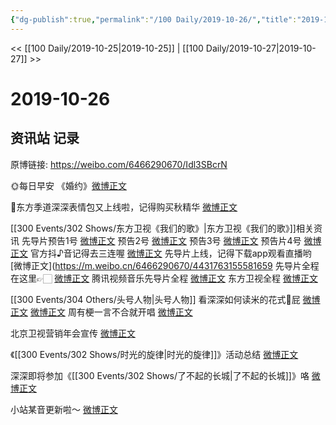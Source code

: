 ```yaml
---
{"dg-publish":true,"permalink":"/100 Daily/2019-10-26/","title":"2019-10-26","created":"2023-03-29T21:07:15.063+08:00","updated":"2023-03-29T21:08:15.815+08:00"}
---
```



<< [[100 Daily/2019-10-25\|2019-10-25]] | [[100 Daily/2019-10-27\|2019-10-27]] >>

# 2019-10-26

## 资讯站 记录

原博链接: https://weibo.com/6466290670/Idl3SBcrN

🌞每日早安 《婚约》[微博正文](https://m.weibo.cn/6466290670/4431551574022335)

🐰东方季道深深表情包又上线啦，记得购买秋精华 [微博正文](https://m.weibo.cn/6466290670/4431584100605064)

[[300 Events/302 Shows/东方卫视《我们的歌》\|东方卫视《我们的歌》]]相关资讯
先导片预告1号 [微博正文](https://m.weibo.cn/6466290670/4431593164567279)
预告2号 [微博正文](https://m.weibo.cn/6466290670/4431656783960076)
预告3号 [微博正文](https://m.weibo.cn/6466290670/4431690187734081)
预告片4号 [微博正文](https://m.weibo.cn/6466290670/4431759716019399)
官方抖♪音记得去三连喔 [微博正文](https://m.weibo.cn/6466290670/4431757413589262)
先导片上线，记得下载app观看直播哟 [微博正文](https://m.weibo.cn/6466290670/4431763155581659
先导片全程在这里👉🏻 [微博正文](https://m.weibo.cn/6466290670/4431764384625322)
腾讯视频音乐先导片全程 [微博正文](https://m.weibo.cn/6466290670/4431765353137489)
东方卫视全程 [微博正文](https://m.weibo.cn/6466290670/4431770285988255)

[[300 Events/304 Others/头号人物\|头号人物]]
看深深如何读米的花式🌈屁
[微博正文](https://m.weibo.cn/6466290670/4431614169391914)
[微博正文](https://m.weibo.cn/6466290670/4431623275870413)
周有梗一言不合就开唱 [微博正文](https://m.weibo.cn/6466290670/4431735959857372)

北京卫视营销年会宣传 [微博正文](https://m.weibo.cn/6466290670/4431650391781540)

《[[300 Events/302 Shows/时光的旋律\|时光的旋律]]》活动总结 [微博正文](https://m.weibo.cn/6466290670/4431651633361586)

深深即将参加《[[300 Events/302 Shows/了不起的长城\|了不起的长城]]》咯 [微博正文](https://m.weibo.cn/6466290670/4431707547617124)

小站某音更新啦～ [微博正文](https://m.weibo.cn/6466290670/4431789201830436)
